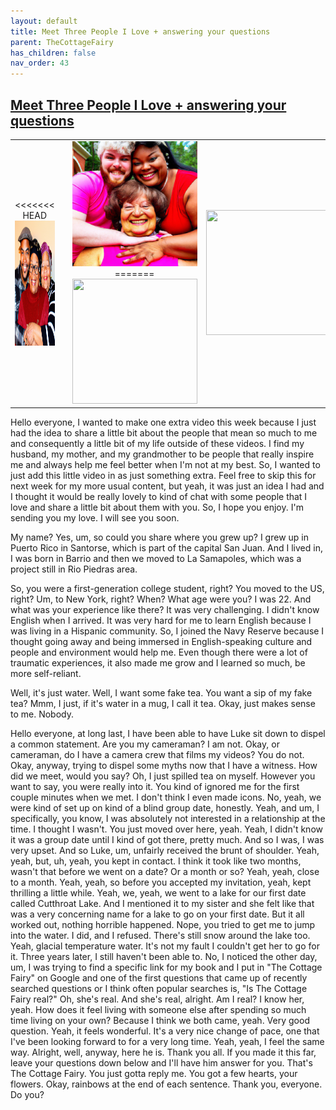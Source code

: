 ```yaml
---
layout: default
title: Meet Three People I Love + answering your questions
parent: TheCottageFairy
has_children: false
nav_order: 43
---
```


## [Meet Three People I Love + answering your questions](https://www.youtube.com/watch?v=xIMFVV1eTTM)

<div>
<table align="center">
	<tr>
		<td align="center">
<<<<<<< HEAD
			<img src="../../assets/cottage_fairy_ai_generated_photos/Meet_Three_People_I_Love_+_answering_your_questions-[xIMFVV1eTTM]/generated_00.png" height="200" width="200"/>
		</td>
		<td align="center">
			<img src="../../assets/cottage_fairy_ai_generated_photos/Meet_Three_People_I_Love_+_answering_your_questions-[xIMFVV1eTTM]/generated_01.png" height="200" width="200"/>
		</td>
		<td align="center">
			<img src="../../assets/cottage_fairy_ai_generated_photos/Meet_Three_People_I_Love_+_answering_your_questions-[xIMFVV1eTTM]/generated_02.png" height="200" width="200"/>
=======
			<img src="../../posters/Meet_Three_People_I_Love_+_answering_your_questions-[xIMFVV1eTTM]/generated_00.png" height="200" width="200"/>
		</td>
		<td align="center">
			<img src="../../posters/Meet_Three_People_I_Love_+_answering_your_questions-[xIMFVV1eTTM]/generated_01.png" height="200" width="200"/>
		</td>
		<td align="center">
			<img src="../../posters/Meet_Three_People_I_Love_+_answering_your_questions-[xIMFVV1eTTM]/generated_02.png" height="200" width="200"/>
>>>>>>> ffe52613361410ad9d371a0f80e81de4dd24175f
		</td>
	</tr>
</table>
</div>

Hello everyone, I wanted to make one extra video this week because I just had the idea to share a little bit about the people that mean so much to me and consequently a little bit of my life outside of these videos. I find my husband, my mother, and my grandmother to be people that really inspire me and always help me feel better when I'm not at my best. So, I wanted to just add this little video in as just something extra. Feel free to skip this for next week for my more usual content, but yeah, it was just an idea I had and I thought it would be really lovely to kind of chat with some people that I love and share a little bit about them with you. So, I hope you enjoy. I'm sending you my love. I will see you soon.

My name? Yes, um, so could you share where you grew up? I grew up in Puerto Rico in Santorse, which is part of the capital San Juan. And I lived in, I was born in Barrio and then we moved to La Samapoles, which was a project still in Rio Piedras area.

So, you were a first-generation college student, right? You moved to the US, right? Um, to New York, right? When? What age were you? I was 22. And what was your experience like there? It was very challenging. I didn't know English when I arrived. It was very hard for me to learn English because I was living in a Hispanic community. So, I joined the Navy Reserve because I thought going away and being immersed in English-speaking culture and people and environment would help me. Even though there were a lot of traumatic experiences, it also made me grow and I learned so much, be more self-reliant.

Well, it's just water. Well, I want some fake tea. You want a sip of my fake tea? Mmm, I just, if it's water in a mug, I call it tea. Okay, just makes sense to me. Nobody.

Hello everyone, at long last, I have been able to have Luke sit down to dispel a common statement. Are you my cameraman? I am not. Okay, or cameraman, do I have a camera crew that films my videos? You do not. Okay, anyway, trying to dispel some myths now that I have a witness. How did we meet, would you say? Oh, I just spilled tea on myself. However you want to say, you were really into it. You kind of ignored me for the first couple minutes when we met. I don't think I even made icons. No, yeah, we were kind of set up on kind of a blind group date, honestly. Yeah, and um, I specifically, you know, I was absolutely not interested in a relationship at the time. I thought I wasn't. You just moved over here, yeah. Yeah, I didn't know it was a group date until I kind of got there, pretty much. And so I was, I was very upset. And so Luke, um, unfairly received the brunt of shoulder. Yeah, yeah, but, uh, yeah, you kept in contact. I think it took like two months, wasn't that before we went on a date? Or a month or so? Yeah, yeah, close to a month. Yeah, yeah, so before you accepted my invitation, yeah, kept thrilling a little while. Yeah, we, yeah, we went to a lake for our first date called Cutthroat Lake. And I mentioned it to my sister and she felt like that was a very concerning name for a lake to go on your first date. But it all worked out, nothing horrible happened. Nope, you tried to get me to jump into the water. I did, and I refused. There's still snow around the lake too. Yeah, glacial temperature water. It's not my fault I couldn't get her to go for it. Three years later, I still haven't been able to. No, I noticed the other day, um, I was trying to find a specific link for my book and I put in "The Cottage Fairy" on Google and one of the first questions that came up of recently searched questions or I think often popular searches is, "Is The Cottage Fairy real?" Oh, she's real. And she's real, alright. Am I real? I know her, yeah. How does it feel living with someone else after spending so much time living on your own? Because I think we both came, yeah. Very good question. Yeah, it feels wonderful. It's a very nice change of pace, one that I've been looking forward to for a very long time. Yeah, yeah, I feel the same way. Alright, well, anyway, here he is. Thank you all. If you made it this far, leave your questions down below and I'll have him answer for you. That's The Cottage Fairy. You just gotta reply me. You got a few hearts, your flowers. Okay, rainbows at the end of each sentence. Thank you, everyone. Do you?